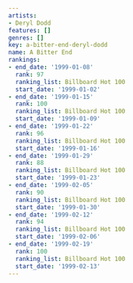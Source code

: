 ```yaml
---
artists:
- Deryl Dodd
features: []
genres: []
key: a-bitter-end-deryl-dodd
name: A Bitter End
rankings:
- end_date: '1999-01-08'
  rank: 97
  ranking_list: Billboard Hot 100
  start_date: '1999-01-02'
- end_date: '1999-01-15'
  rank: 100
  ranking_list: Billboard Hot 100
  start_date: '1999-01-09'
- end_date: '1999-01-22'
  rank: 96
  ranking_list: Billboard Hot 100
  start_date: '1999-01-16'
- end_date: '1999-01-29'
  rank: 88
  ranking_list: Billboard Hot 100
  start_date: '1999-01-23'
- end_date: '1999-02-05'
  rank: 90
  ranking_list: Billboard Hot 100
  start_date: '1999-01-30'
- end_date: '1999-02-12'
  rank: 94
  ranking_list: Billboard Hot 100
  start_date: '1999-02-06'
- end_date: '1999-02-19'
  rank: 100
  ranking_list: Billboard Hot 100
  start_date: '1999-02-13'
---
```


